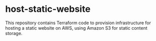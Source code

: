 # host-static-website
This repository contains Terraform code to provision infrastructure for hosting a static website on AWS, using Amazon S3 for static content storage.
